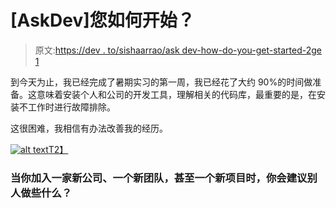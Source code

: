 # [AskDev]您如何开始？

> 原文:[https://dev . to/sishaarrao/ask dev-how-do-you-get-started-2ge 1](https://dev.to/sishaarrao/askdev-how-do-you-get-started-2ge1)

到今天为止，我已经完成了暑期实习的第一周，我已经花了大约 90%的时间做准备。这意味着安装个人和公司的开发工具，理解相关的代码库，最重要的是，在安装不工作时进行故障排除。

这很困难，我相信有办法改善我的经历。

[![alt text](../Images/6fe369b95031aa17f8a4a8973844b3dc.png "Time to Break out Emacs and modify that perl script!")T2】](https://res.cloudinary.com/practicaldev/image/fetch/s--G8UOVP8B--/c_limit%2Cf_auto%2Cfl_progressive%2Cq_66%2Cw_880/https://i.imgur.com/t4Fbq7j.gif)

### **当你加入一家新公司、一个新团队，甚至一个新项目时，你会建议别人做些什么？**